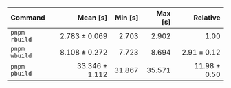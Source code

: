 | Command | Mean [s] | Min [s] | Max [s] | Relative |
|:---|---:|---:|---:|---:|
| `pnpm rbuild` | 2.783 ± 0.069 | 2.703 | 2.902 | 1.00 |
| `pnpm wbuild` | 8.108 ± 0.272 | 7.723 | 8.694 | 2.91 ± 0.12 |
| `pnpm pbuild` | 33.346 ± 1.112 | 31.867 | 35.571 | 11.98 ± 0.50 |
